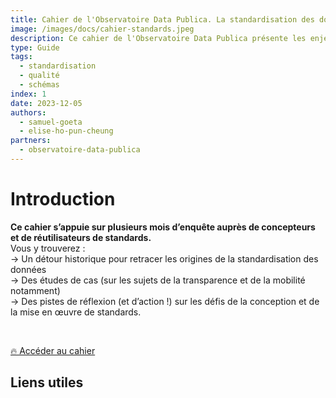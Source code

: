 ```yaml
---
title: Cahier de l'Observatoire Data Publica. La standardisation des données ouvertes
image: /images/docs/cahier-standards.jpeg
description: Ce cahier de l'Observatoire Data Publica présente les enjeux et bonnes pratiques de standardisation des données ouvertes 
type: Guide
tags:
  - standardisation
  - qualité
  - schémas
index: 1
date: 2023-12-05
authors: 
  - samuel-goeta
  - elise-ho-pun-cheung
partners: 
  - observatoire-data-publica
--- 
```


# Introduction

**Ce cahier s’appuie sur plusieurs mois d’enquête auprès de concepteurs et de réutilisateurs de standards.**
</br>
Vous y trouverez :
</br>
→ Un détour historique pour retracer les origines de la standardisation des données</br>
→ Des études de cas (sur les sujets de la transparence et de la mobilité notamment)</br>
→ Des pistes de réflexion (et d’action !) sur les défis de la conception et de la mise en œuvre de standards. 

</br>

<a href="https://observatoire.data-publica.eu/nos-publications" class="customButton">🔥 Accéder au cahier</a>

## Liens utiles



</br>

  </iframe>
</div>
